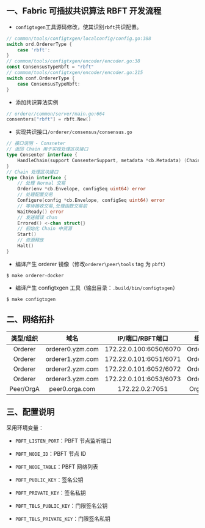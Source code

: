 ## 一、Fabric 可插拔共识算法 RBFT 开发流程

* `configtxgen`工具源码修改，使其识别`rbft`共识配置。

```go
// common/tools/configtxgen/localconfig/config.go:388
switch ord.OrdererType {
    case 'rbft':
}
// commom/tools/configtxgen/encoder/encoder.go:38
const ConsensusTypeRbft = "rbft"
// commom/tools/configtxgen/encoder/encoder.go:215
switch conf.OrdererType {
	case ConsensusTypeRbft:
}
```

* 添加共识算法实例

```go
// orderer/common/server/main.go:664
consenters["rbft"] = rbft.New()
```

* 实现共识接口`/orderer/consensus/consensus.go`

```go
// 接口说明 - Consneter 
// 返回 Chain 用于实现处理区块接口
type Consenter interface {
	HandleChain(support ConsenterSupport, metadata *cb.Metadata) (Chain, error)
}
// Chain 处理区块接口
type Chain interface {
   	// 处理 Normal 交易
    Order(env *cb.Envelope, configSeq uint64) error
    // 处理配置交易
    Configure(config *cb.Envelope, configSeq uint64) error
    // 等待接收交易,处理函数交易前
	WaitReady() error
    // 发送错误 chan
    Errored() <-chan struct{}
    // 初始化 Chain 中资源
    Start()
    // 资源释放
    Halt()
}
```

* 编译产生 orderer 镜像（修改`orderer\peer\tools` tag 为 `pbft`）

```
$ make orderer-docker
```

* 编译产生 configtxgen 工具（输出目录：`.build/bin/configtxgen`）

```
$ make configtxgen
```

## 二、网络拓扑

| 类型/组织 |       域名       |    IP/端口/RBFT端口    |   组织名   |
| :-------: | :--------------: | :--------------------: | :--------: |
|  Orderer  | orderer0.yzm.com | 172.22.0.100:6050/6070 | OrdererOrg |
|  Orderer  | orderer1.yzm.com | 172.22.0.101:6051/6071 | OrdererOrg |
|  Orderer  | orderer2.yzm.com | 172.22.0.101:6052/6072 | OrdererOrg |
|  Orderer  | orderer3.yzm.com | 172.22.0.101:6053/6073 | OrdererOrg |
| Peer/OrgA |  peer0.orga.com  |    172.22.0.2:7051     |  OrgAMSP   |

## 三、配置说明

采用环境变量：

* `PBFT_LISTEN_PORT`：PBFT 节点监听端口
* `PBFT_NODE_ID`：PBFT 节点 ID
* `PBFT_NODE_TABLE`：PBFT 网络列表

* `PBFT_PUBLIC_KEY`：签名公钥
* `PBFT_PRIVATE_KEY`：签名私钥
* `PBFT_TBLS_PUBLIC_KEY`：门限签名公钥
* `PBFT_TBLS_PRIVATE_KEY`：门限签名私钥